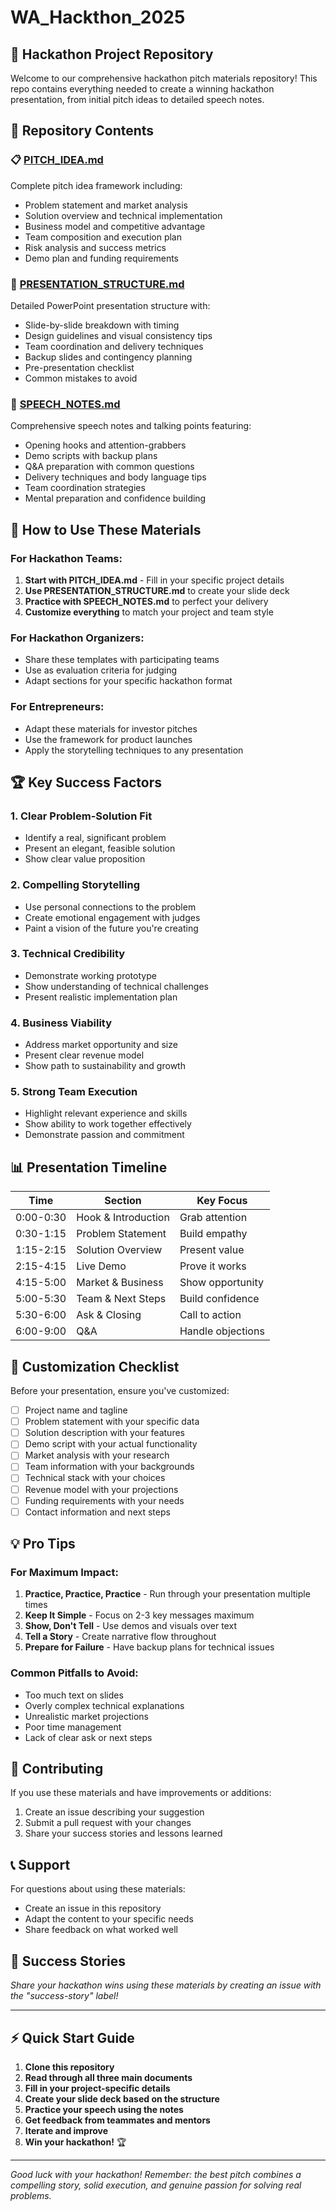 # WA_Hackthon_2025

## 🚀 Hackathon Project Repository

Welcome to our comprehensive hackathon pitch materials repository! This repo contains everything needed to create a winning hackathon presentation, from initial pitch ideas to detailed speech notes.

## 📁 Repository Contents

### 📋 [PITCH_IDEA.md](./PITCH_IDEA.md)
Complete pitch idea framework including:
- Problem statement and market analysis
- Solution overview and technical implementation
- Business model and competitive advantage
- Team composition and execution plan
- Risk analysis and success metrics
- Demo plan and funding requirements

### 🎨 [PRESENTATION_STRUCTURE.md](./PRESENTATION_STRUCTURE.md)
Detailed PowerPoint presentation structure with:
- Slide-by-slide breakdown with timing
- Design guidelines and visual consistency tips
- Team coordination and delivery techniques
- Backup slides and contingency planning
- Pre-presentation checklist
- Common mistakes to avoid

### 🎤 [SPEECH_NOTES.md](./SPEECH_NOTES.md)
Comprehensive speech notes and talking points featuring:
- Opening hooks and attention-grabbers
- Demo scripts with backup plans
- Q&A preparation with common questions
- Delivery techniques and body language tips
- Team coordination strategies
- Mental preparation and confidence building

## 🎯 How to Use These Materials

### For Hackathon Teams:
1. **Start with PITCH_IDEA.md** - Fill in your specific project details
2. **Use PRESENTATION_STRUCTURE.md** to create your slide deck
3. **Practice with SPEECH_NOTES.md** to perfect your delivery
4. **Customize everything** to match your project and team style

### For Hackathon Organizers:
- Share these templates with participating teams
- Use as evaluation criteria for judging
- Adapt sections for your specific hackathon format

### For Entrepreneurs:
- Adapt these materials for investor pitches
- Use the framework for product launches
- Apply the storytelling techniques to any presentation

## 🏆 Key Success Factors

### 1. Clear Problem-Solution Fit
- Identify a real, significant problem
- Present an elegant, feasible solution
- Show clear value proposition

### 2. Compelling Storytelling
- Use personal connections to the problem
- Create emotional engagement with judges
- Paint a vision of the future you're creating

### 3. Technical Credibility
- Demonstrate working prototype
- Show understanding of technical challenges
- Present realistic implementation plan

### 4. Business Viability
- Address market opportunity and size
- Present clear revenue model
- Show path to sustainability and growth

### 5. Strong Team Execution
- Highlight relevant experience and skills
- Show ability to work together effectively
- Demonstrate passion and commitment

## 📊 Presentation Timeline

| Time | Section | Key Focus |
|------|---------|-----------|
| 0:00-0:30 | Hook & Introduction | Grab attention |
| 0:30-1:15 | Problem Statement | Build empathy |
| 1:15-2:15 | Solution Overview | Present value |
| 2:15-4:15 | Live Demo | Prove it works |
| 4:15-5:00 | Market & Business | Show opportunity |
| 5:00-5:30 | Team & Next Steps | Build confidence |
| 5:30-6:00 | Ask & Closing | Call to action |
| 6:00-9:00 | Q&A | Handle objections |

## 🔧 Customization Checklist

Before your presentation, ensure you've customized:

- [ ] Project name and tagline
- [ ] Problem statement with your specific data
- [ ] Solution description with your features
- [ ] Demo script with your actual functionality
- [ ] Market analysis with your research
- [ ] Team information with your backgrounds
- [ ] Technical stack with your choices
- [ ] Revenue model with your projections
- [ ] Funding requirements with your needs
- [ ] Contact information and next steps

## 💡 Pro Tips

### For Maximum Impact:
1. **Practice, Practice, Practice** - Run through your presentation multiple times
2. **Keep It Simple** - Focus on 2-3 key messages maximum
3. **Show, Don't Tell** - Use demos and visuals over text
4. **Tell a Story** - Create narrative flow throughout
5. **Prepare for Failure** - Have backup plans for technical issues

### Common Pitfalls to Avoid:
- Too much text on slides
- Overly complex technical explanations
- Unrealistic market projections
- Poor time management
- Lack of clear ask or next steps

## 🤝 Contributing

If you use these materials and have improvements or additions:
1. Create an issue describing your suggestion
2. Submit a pull request with your changes
3. Share your success stories and lessons learned

## 📞 Support

For questions about using these materials:
- Create an issue in this repository
- Adapt the content to your specific needs
- Share feedback on what worked well

## 🎉 Success Stories

*Share your hackathon wins using these materials by creating an issue with the "success-story" label!*

---

## ⚡ Quick Start Guide

1. **Clone this repository**
2. **Read through all three main documents**
3. **Fill in your project-specific details**
4. **Create your slide deck based on the structure**
5. **Practice your speech using the notes**
6. **Get feedback from teammates and mentors**
7. **Iterate and improve**
8. **Win your hackathon!** 🏆

---

*Good luck with your hackathon! Remember: the best pitch combines a compelling story, solid execution, and genuine passion for solving real problems.*